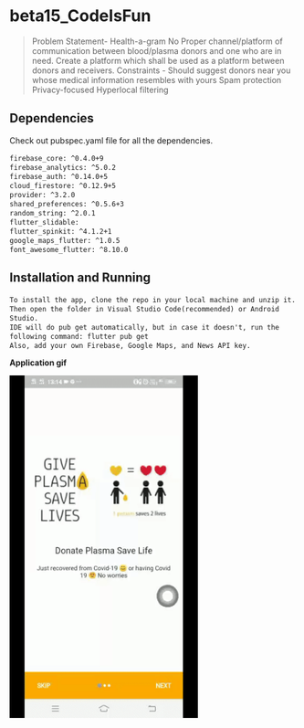 # beta15_CodeIsFun
>Problem Statement- Health-a-gram
>No Proper channel/platform of communication between blood/plasma donors and one who are in need. Create a platform which shall be used as a platform between donors and receivers.
Constraints -
>Should suggest donors near you whose medical information resembles with yours
Spam protection
Privacy-focused
Hyperlocal filtering


## Dependencies

  Check out pubspec.yaml file for all the dependencies.   
  
    firebase_core: ^0.4.0+9  
    firebase_analytics: ^5.0.2  
    firebase_auth: ^0.14.0+5  
    cloud_firestore: ^0.12.9+5   
    provider: ^3.2.0  
    shared_preferences: ^0.5.6+3    
    random_string: ^2.0.1  
    flutter_slidable:  
    flutter_spinkit: ^4.1.2+1  
    google_maps_flutter: ^1.0.5  
    font_awesome_flutter: ^8.10.0  
  
## Installation and Running
 
    To install the app, clone the repo in your local machine and unzip it.   
    Then open the folder in Visual Studio Code(recommended) or Android Studio.  
    IDE will do pub get automatically, but in case it doesn't, run the following command: flutter pub get   
    Also, add your own Firebase, Google Maps, and News API key.  
    
**Application gif**

<img src="plasma_donor/Gif/1.gif" height="600" width="auto">    
